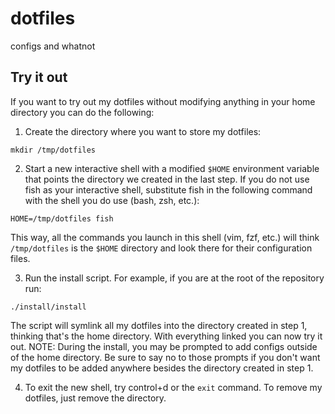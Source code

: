 # dotfiles
configs and whatnot

## Try it out
If you want to try out my dotfiles without modifying anything in your home directory you can do the following:
1. Create the directory where you want to store my dotfiles:
```
mkdir /tmp/dotfiles
```

2. Start a new interactive shell with a modified `$HOME` environment variable that points the directory we created in the last step. If you do not use fish as your interactive shell, substitute fish in the following command with the shell you do use (bash, zsh, etc.):
```
HOME=/tmp/dotfiles fish
```
This way, all the commands you launch in this shell (vim, fzf, etc.) will think `/tmp/dotfiles` is the `$HOME` directory and look there for their configuration files.

3. Run the install script. For example, if you are at the root of the repository run:
```
./install/install
```
The script will symlink all my dotfiles into the directory created in step 1, thinking that's the home directory. With everything linked you can now try it out. NOTE: During the install, you may be prompted to add configs outside of the home directory. Be sure to say no to those prompts if you don't want my dotfiles to be added anywhere besides the directory created in step 1.

4. To exit the new shell, try control+d or the `exit` command. To remove my dotfiles, just remove the directory.
